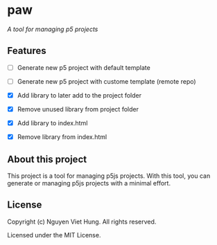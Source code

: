 # paw
*A tool for managing p5 projects*

## Features
- [ ] Generate new p5 project with default template
- [ ] Generate new p5 project with custome template (remote repo)
- [x] Add library to later add to the project folder
- [x] Remove unused library from project folder
- [x] Add library to index.html
- [x] Remove library from index.html


## About this project
This project is a tool for managing p5js projects. With this tool, you can generate or managing p5js projects with a minimal effort.

## License
Copyright (c) Nguyen Viet Hung. All rights reserved.

Licensed under the MIT License.